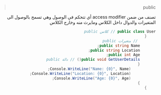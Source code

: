 <div dir="rtl">

> public 

تصنف من ضمن access modifier أي تتحكم في الوصول
وهي تسمح بالوصول الى المتغيرات والدوال داخل الكلاس ومايرث منه وخارج الكلاس

```C#
public class User // كلاس public
    {
        // متغيرات public
       public string Name; 
       public string Location;
       public int Age;
       public void GetUserDetails() // دالة public
       {
           Console.WriteLine("Name: {0}", Name);
           Console.WriteLine("Location: {0}", Location);
           Console.WriteLine("Age: {0}", Age);
       }
    }

```
<div>
